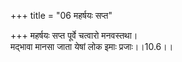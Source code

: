 +++
title = "06 महर्षयः सप्त"

+++
महर्षयः सप्त पूर्वे चत्वारो मनवस्तथा।  
मद्भावा मानसा जाता येषां लोक इमाः प्रजाः।।10.6।।